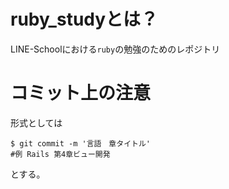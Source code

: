 # ruby_studyとは？
LINE-Schoolにおける`ruby`の勉強のためのレポジトリ

# コミット上の注意
形式としては
```
$ git commit -m '言語　章タイトル'
#例 Rails 第4章ビュー開発
```
とする。
